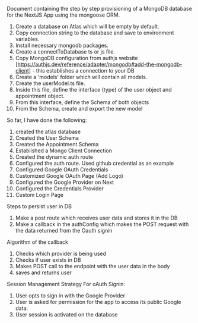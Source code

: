 Document containing the step by step provisioning of a MongoDB database for the NextJS App using the mongoose ORM.

1. Create a database on Atlas which will be empty by default.
2. Copy connection string to the database and save to environment variables.
3. Install necessary mongodb packages.
4. Create a connectToDatabase ts or js file.
5. Copy MongoDB configuration from authjs website [https://authjs.dev/reference/adapter/mongodb#add-the-mongodb-client] - this establishes a connection to your DB
6. Create a 'models' folder which will contain all models.
7. Create the userModel.ts file.
8. Inside this file, define the interface (type) of the user object and appointment object.
9. From this interface, define the Schema of both objects
10. From the Schema, create and export the new model

So far, I have done the following:

1. created the atlas database
2. Created the User Schema
3. Created the Appointment Schema
4. Established a Mongo Client Connection
5. Created the dynamic auth route
6. Configured the auth route. Used github credential as an example
7. Configured Google OAuth Credentials
8. Customized Google OAuth Page (Add Logo)
9. Configured the Google Provider on Next
10. Configured the Credentials Provider
11. Custom Login Page

Steps to persist user in DB

1.  Make a post route which receives user data and stores it in the DB
2.  Make a callback in the authConfig which makes the POST request with the data returned from the Oauth signin

Algorithm of the callback

1. Checks which provider is being used
2. Checks if user exists in DB
3. Makes POST call to the endpoint with the user data in the body
4. saves and returns user

Session Management Strategy
For oAuth Signin:

1. User opts to sign in with the Google Provider
2. User is asked for permission for the app to access its public Google data.
3. User session is activated on the database
